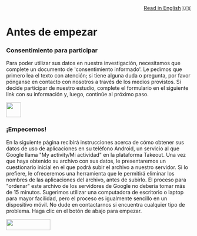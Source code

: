 <div style="text-align: right"><a href="https://spiousas.github.io/DigitalRhythmsProject/en/1_android_landing_page.html">Read in English</a> 🇺🇸 </div>

# Antes de empezar

### Consentimiento para participar

Para poder utilizar sus datos en nuestra investigación, necesitamos que complete un documento de 'consentimiento informado'. Le pedimos que primero lea el texto con atención; si tiene alguna duda o pregunta, por favor pónganse en contacto con nosotros a través de los medios provistos. Si decide participar de nuestro estudio, complete el formulario en el siguiente link con su información y, luego, continúe al próximo paso.


<a href="https://redcap.iths.org/surveys/?s=W4R74DYFXNYEARJT" target="_blank"><img src="./images/consentform.png" height="40" width="40"></a>


### ¡Empecemos!

En la siguiente página recibirá instrucciones acerca de cómo obtener sus datos de uso de aplicaciones en su teléfono Android, un servicio al que Google llama "My activity/Mi actividad" en la plataforma Takeout. Una vez que haya obtenido su archivo con sus datos, le presentaremos un cuestionario inicial en el que podrá subir el archivo a nuestro servidor. Si lo prefiere, le ofreceremos una herramienta que le permitirá eliminar los nombres de las aplicaciones del archivo, antes de subirlo.
El proceso para "ordenar" este archivo de los servidores de Google no debería tomar más de 15 minutos. Sugerimos utilizar una computadora de escritorio o laptop para mayor facilidad, pero el proceso es igualmente sencillo en un dispositivo móvil. No dude en contactarnos si encuentra cualquier tipo de problema.
Haga clic en el botón de abajo para empezar.


[<img src="https://user-images.githubusercontent.com/42762378/101787108-bd8e1980-3b24-11eb-93db-17a75fb16952.png" height="30" width="120">](https://spiousas.github.io/DigitalRhythmsProject/es/2_android_es)
